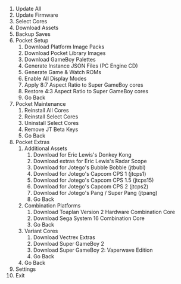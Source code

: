 1. Update All
2. Update Firmware
3. Select Cores
4. Download Assets
5. Backup Saves
6. Pocket Setup
   1. Download Platform Image Packs
   2. Download Pocket Library Images
   3. Download GameBoy Palettes
   4. Generate Instance JSON Files (PC Engine CD)
   5. Generate Game & Watch ROMs
   6. Enable All Display Modes
   7. Apply 8:7 Aspect Ratio to Super GameBoy cores
   8. Restore 4:3 Aspect Ratio to Super GameBoy cores
   9. Go Back
7. Pocket Maintenance
   1. Reinstall All Cores
   2. Reinstall Select Cores
   3. Uninstall Select Cores
   4. Remove JT Beta Keys
   5. Go Back
8. Pocket Extras
   1. Additional Assets
      1. Download for Eric Lewis's Donkey Kong
      2. Download extras for Eric Lewis's Radar Scope
      3. Download for Jotego's Bubble Bobble (jtbubl)
      4. Download for Jotego's Capcom CPS 1 (jtcps1)
      5. Download for Jotego's Capcom CPS 1.5 (jtcps15)
      6. Download for Jotego's Capcom CPS 2 (jtcps2)
      7. Download for Jotego's Pang / Super Pang (jtpang)
      8. Go Back
   2. Combination Platforms
      1. Download Toaplan Version 2 Hardware Combination Core
      2. Download Sega System 16 Combination Core
      3. Go Back
   3. Variant Cores
      1. Download Vectrex Extras
      2. Download Super GameBoy 2
      3. Download Super GameBoy 2: Vaperwave Edition
      4. Go Back
   4. Go Back
9. Settings
10. Exit
